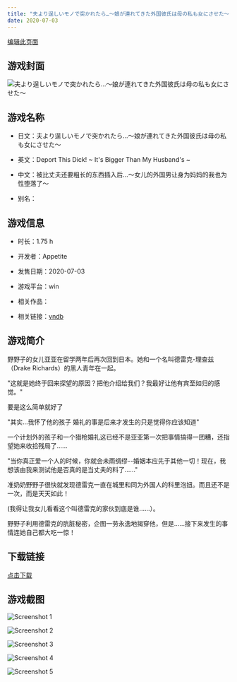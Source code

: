 ```yaml
---
title: "夫より逞しいモノで突かれたら…～娘が連れてきた外国彼氏は母の私も女にさせた～"
date: 2020-07-03
---
```

[编辑此页面](https://github.com/ACG-3/ADV3-source/blob/main/source/_posts/games/%E5%A4%AB%E3%82%88%E3%82%8A%E9%80%9E%E3%81%97%E3%81%84%E3%83%A2%E3%83%8E%E3%81%A7%E7%AA%81%E3%81%8B%E3%82%8C%E3%81%9F%E3%82%89%E2%80%A6%EF%BD%9E%E5%A8%98%E3%81%8C%E9%80%A3%E3%82%8C%E3%81%A6%E3%81%8D%E3%81%9F%E5%A4%96%E5%9B%BD%E5%BD%BC%E6%B0%8F%E3%81%AF%E6%AF%8D%E3%81%AE%E7%A7%81%E3%82%82%E5%A5%B3%E3%81%AB%E3%81%95%E3%81%9B%E3%81%9F%EF%BD%9E.md)

## 游戏封面

![夫より逞しいモノで突かれたら…～娘が連れてきた外国彼氏は母の私も女にさせた～](https%3A//pan.timero.xyz/onedrive/img_lib_001/%E5%A4%AB%E3%82%88%E3%82%8A%E9%80%9E%E3%81%97%E3%81%84%E3%83%A2%E3%83%8E%E3%81%A7%E7%AA%81%E3%81%8B%E3%82%8C%E3%81%9F%E3%82%89%E2%80%A6%EF%BD%9E%E5%A8%98%E3%81%8C%E9%80%A3%E3%82%8C%E3%81%A6%E3%81%8D%E3%81%9F%E5%A4%96%E5%9B%BD%E5%BD%BC%E6%B0%8F%E3%81%AF%E6%AF%8D%E3%81%AE%E7%A7%81%E3%82%82%E5%A5%B3%E3%81%AB%E3%81%95%E3%81%9B%E3%81%9F%EF%BD%9E_cover.avif)


## 游戏名称

- 日文：夫より逞しいモノで突かれたら…～娘が連れてきた外国彼氏は母の私も女にさせた～
- 英文：Deport This Dick! ~ It's Bigger Than My Husband's ~
- 中文：被比丈夫还要粗长的东西插入后…～女儿的外国男让身为妈妈的我也为性堕落了～

- 别名：


## 游戏信息

- 时长：1.75 h
- 开发者：Appetite
- 发售日期：2020-07-03
- 游戏平台：win
- 相关作品：

- 相关链接：[vndb](https://vndb.org/v28719)


## 游戏简介

野野子的女儿亚亚在留学两年后再次回到日本。她和一个名叫德雷克-理查兹（Drake Richards）的黑人青年在一起。

"这就是她终于回来探望的原因？把他介绍给我们？我最好让他有宾至如归的感觉。"

要是这么简单就好了

"其实...我怀了他的孩子 婚礼的事是后来才发生的只是觉得你应该知道"

一个计划外的孩子和一个猎枪婚礼这已经不是亚亚第一次把事情搞得一团糟，还指望她来收拾残局了......

"当你真正爱一个人的时候，你就会未雨绸缪--婚姻本应先于其他一切！现在，我想该由我来测试他是否真的是当丈夫的料了......"

准奶奶野野子很快就发现德雷克一直在城里和同为外国人的科里泡妞。而且还不是一次，而是天天如此！

(我得让我女儿看看这个叫德雷克的家伙到底是谁......）。

野野子利用德雷克的肮脏秘密，企图一劳永逸地揭穿他，但是......接下来发生的事情连她自己都大吃一惊！




## 下载链接

[点击下载](https://pan.timero.xyz/onedrive/adv_lib_001/%E5%A4%AB%E3%82%88%E3%82%8A%E9%80%9E%E3%81%97%E3%81%84%E3%83%A2%E3%83%8E%E3%81%A7%E7%AA%81%E3%81%8B%E3%82%8C%E3%81%9F%E3%82%89%E2%80%A6%EF%BD%9E%E5%A8%98%E3%81%8C%E9%80%A3%E3%82%8C%E3%81%A6%E3%81%8D%E3%81%9F%E5%A4%96%E5%9B%BD%E5%BD%BC%E6%B0%8F%E3%81%AF%E6%AF%8D%E3%81%AE%E7%A7%81%E3%82%82%E5%A5%B3%E3%81%AB%E3%81%95%E3%81%9B%E3%81%9F%EF%BD%9E)


## 游戏截图


![Screenshot 1](https%3A//pan.timero.xyz/onedrive/img_lib_001/%E5%A4%AB%E3%82%88%E3%82%8A%E9%80%9E%E3%81%97%E3%81%84%E3%83%A2%E3%83%8E%E3%81%A7%E7%AA%81%E3%81%8B%E3%82%8C%E3%81%9F%E3%82%89%E2%80%A6%EF%BD%9E%E5%A8%98%E3%81%8C%E9%80%A3%E3%82%8C%E3%81%A6%E3%81%8D%E3%81%9F%E5%A4%96%E5%9B%BD%E5%BD%BC%E6%B0%8F%E3%81%AF%E6%AF%8D%E3%81%AE%E7%A7%81%E3%82%82%E5%A5%B3%E3%81%AB%E3%81%95%E3%81%9B%E3%81%9F%EF%BD%9E_Screenshot_1.avif)

![Screenshot 2](https%3A//pan.timero.xyz/onedrive/img_lib_001/%E5%A4%AB%E3%82%88%E3%82%8A%E9%80%9E%E3%81%97%E3%81%84%E3%83%A2%E3%83%8E%E3%81%A7%E7%AA%81%E3%81%8B%E3%82%8C%E3%81%9F%E3%82%89%E2%80%A6%EF%BD%9E%E5%A8%98%E3%81%8C%E9%80%A3%E3%82%8C%E3%81%A6%E3%81%8D%E3%81%9F%E5%A4%96%E5%9B%BD%E5%BD%BC%E6%B0%8F%E3%81%AF%E6%AF%8D%E3%81%AE%E7%A7%81%E3%82%82%E5%A5%B3%E3%81%AB%E3%81%95%E3%81%9B%E3%81%9F%EF%BD%9E_Screenshot_2.avif)

![Screenshot 3](https%3A//pan.timero.xyz/onedrive/img_lib_001/%E5%A4%AB%E3%82%88%E3%82%8A%E9%80%9E%E3%81%97%E3%81%84%E3%83%A2%E3%83%8E%E3%81%A7%E7%AA%81%E3%81%8B%E3%82%8C%E3%81%9F%E3%82%89%E2%80%A6%EF%BD%9E%E5%A8%98%E3%81%8C%E9%80%A3%E3%82%8C%E3%81%A6%E3%81%8D%E3%81%9F%E5%A4%96%E5%9B%BD%E5%BD%BC%E6%B0%8F%E3%81%AF%E6%AF%8D%E3%81%AE%E7%A7%81%E3%82%82%E5%A5%B3%E3%81%AB%E3%81%95%E3%81%9B%E3%81%9F%EF%BD%9E_Screenshot_3.avif)

![Screenshot 4](https%3A//pan.timero.xyz/onedrive/img_lib_001/%E5%A4%AB%E3%82%88%E3%82%8A%E9%80%9E%E3%81%97%E3%81%84%E3%83%A2%E3%83%8E%E3%81%A7%E7%AA%81%E3%81%8B%E3%82%8C%E3%81%9F%E3%82%89%E2%80%A6%EF%BD%9E%E5%A8%98%E3%81%8C%E9%80%A3%E3%82%8C%E3%81%A6%E3%81%8D%E3%81%9F%E5%A4%96%E5%9B%BD%E5%BD%BC%E6%B0%8F%E3%81%AF%E6%AF%8D%E3%81%AE%E7%A7%81%E3%82%82%E5%A5%B3%E3%81%AB%E3%81%95%E3%81%9B%E3%81%9F%EF%BD%9E_Screenshot_4.avif)

![Screenshot 5](https%3A//pan.timero.xyz/onedrive/img_lib_001/%E5%A4%AB%E3%82%88%E3%82%8A%E9%80%9E%E3%81%97%E3%81%84%E3%83%A2%E3%83%8E%E3%81%A7%E7%AA%81%E3%81%8B%E3%82%8C%E3%81%9F%E3%82%89%E2%80%A6%EF%BD%9E%E5%A8%98%E3%81%8C%E9%80%A3%E3%82%8C%E3%81%A6%E3%81%8D%E3%81%9F%E5%A4%96%E5%9B%BD%E5%BD%BC%E6%B0%8F%E3%81%AF%E6%AF%8D%E3%81%AE%E7%A7%81%E3%82%82%E5%A5%B3%E3%81%AB%E3%81%95%E3%81%9B%E3%81%9F%EF%BD%9E_Screenshot_5.avif)

